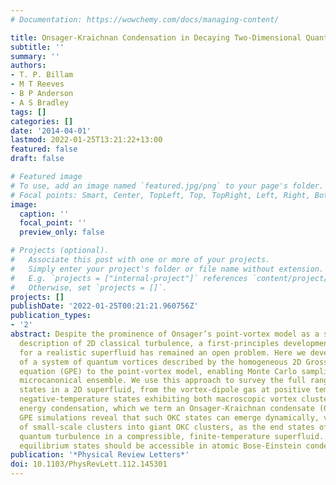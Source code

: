 ```yaml
---
# Documentation: https://wowchemy.com/docs/managing-content/

title: Onsager-Kraichnan Condensation in Decaying Two-Dimensional Quantum Turbulence
subtitle: ''
summary: ''
authors:
- T. P. Billam
- M T Reeves
- B P Anderson
- A S Bradley
tags: []
categories: []
date: '2014-04-01'
lastmod: 2022-01-25T13:21:22+13:00
featured: false
draft: false

# Featured image
# To use, add an image named `featured.jpg/png` to your page's folder.
# Focal points: Smart, Center, TopLeft, Top, TopRight, Left, Right, BottomLeft, Bottom, BottomRight.
image:
  caption: ''
  focal_point: ''
  preview_only: false

# Projects (optional).
#   Associate this post with one or more of your projects.
#   Simply enter your project's folder or file name without extension.
#   E.g. `projects = ["internal-project"]` references `content/project/deep-learning/index.md`.
#   Otherwise, set `projects = []`.
projects: []
publishDate: '2022-01-25T00:21:21.960756Z'
publication_types:
- '2'
abstract: Despite the prominence of Onsager’s point-vortex model as a statistical
  description of 2D classical turbulence, a first-principles development of the model
  for a realistic superfluid has remained an open problem. Here we develop a mapping
  of a system of quantum vortices described by the homogeneous 2D Gross-Pitaevskii
  equation (GPE) to the point-vortex model, enabling Monte Carlo sampling of the vortex
  microcanonical ensemble. We use this approach to survey the full range of vortex
  states in a 2D superfluid, from the vortex-dipole gas at positive temperature to
  negative-temperature states exhibiting both macroscopic vortex clustering and kinetic
  energy condensation, which we term an Onsager-Kraichnan condensate (OKC). Damped
  GPE simulations reveal that such OKC states can emerge dynamically, via aggregation
  of small-scale clusters into giant OKC clusters, as the end states of decaying 2D
  quantum turbulence in a compressible, finite-temperature superfluid. These statistical
  equilibrium states should be accessible in atomic Bose-Einstein condensate experiments.
publication: '*Physical Review Letters*'
doi: 10.1103/PhysRevLett.112.145301
---
```


